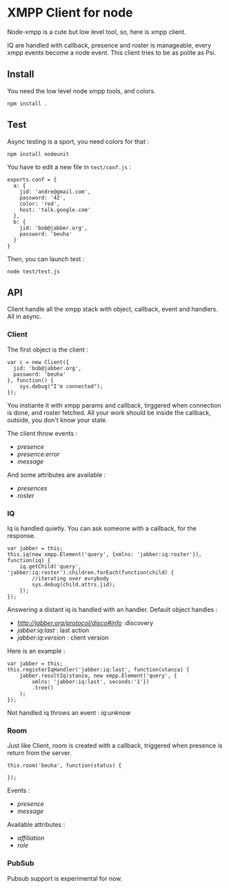 XMPP Client for node
====================

Node-xmpp is a cute but low level tool, so, here is xmpp client.

IQ are handled with callback, presence and roster is manageable, every xmpp events become a node event. This client tries to be as polite as Psi.

Install
-------

You need the low level node xmpp tools, and colors.

    npm install .

Test
----

Async testing is a sport, you need colors for that :

    npm install nodeunit

You have to edit a new file in `test/conf.js` :

    exports.conf = {
      a: {
        jid: 'andre@gmail.com',
        password: '42',
        color: 'red',
        host: 'talk.google.com'
      },
      b: {
        jid: 'bob@jabber.org',
        password: 'beuha'
      }
    }

Then, you can launch test :

    node test/test.js

API
---

Client handle all the xmpp stack with object, callback, event and handlers. All in async.

### Client ###

The first object is the client :

    var c = new Client({
      jid: 'bob@jabber.org',
      password: 'beuha'
    }, function() {
        sys.debug("I'm connected");
    });
You instiante it with xmpp params and callback, tirggered when connection is done, and roster fetched. All your work should be inside the callback, outside, you don't know your state.

The client throw events :

 * _presence_
 * _presence:error_
 * _message_

And some attributes are available :

 * _presences_
 * _roster_

### IQ ###
Iq is handled quietly. You can ask someone with a callback, for the response.

    var jabber = this;
    this.iq(new xmpp.Element('query', {xmlns: 'jabber:iq:roster'}), function(iq) {
    	iq.getChild('query', 'jabber:iq:roster').children.forEach(function(child) {
    		//iterating over evrybody
    		sys.debug(child.attrs.jid);
    	});
    });

Answering a distant iq is handled with an handler. Default object handles :

 * _http://jabber.org/protocol/disco#info_ :discovery
 * _jabber:iq:last_ : last action
 * _jabber:iq:version_ : client version

Here is an example :

    var jabber = this;
    this.registerIqHandler('jabber:iq:last', function(stanza) {
    	jabber.resultIq(stanza, new xmpp.Element('query', {
    		xmlns: 'jabber:iq:last', seconds:'1'})
    		.tree()
    	);
    });


Not handled iq throws an event : _iq:unknow_

### Room ###

Just like Client, room is created with a callback, triggered when presence is return from the server.

    this.room('beuha', function(status) {

    });

Events :

 * _presence_
 * _message_

Available attributes :

 * _affiliation_
 * _role_


### PubSub ###

Pubsub support is experimental for now.